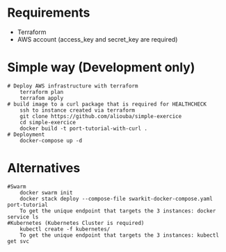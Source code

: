 # Requirements

* Terraform
* AWS account (access_key and secret_key are required)

# Simple way (Development only)

	# Deploy AWS infrastructure with terraform
	 	terraform plan
	 	terrafom apply
	# build image to a curl package that is required for HEALTHCHECK
		ssh to instance created via terraform
		git clone https://github.com/aliouba/simple-exercice
		cd simple-exercice
		docker build -t port-tutorial-with-curl .
	# Deployment
		docker-compose up -d
# Alternatives

	#Swarm
		docker swarm init
		docker stack deploy --compose-file swarkit-docker-compose.yaml port-tutorial
		To get the unique endpoint that targets the 3 instances: docker service ls
	#Kubernetes (Kubernetes Cluster is required)
		kubectl create -f kubernetes/
		To get the unique endpoint that targets the 3 instances: kubectl get svc



